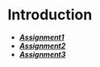 # Introduction

- ***[Assignment1](./assignment1/)***
- ***[Assignment2](./assignment2/)***
- ***[Assignment3](./assignment3/)***
